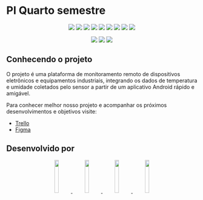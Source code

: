 # PI Quarto semestre

<p align="center">
  <img src="https://img.shields.io/badge/Markdown-000000?style=for-the-badge&logo=markdown&logoColor=white">
  <img src="https://img.shields.io/badge/Docker-2CA5E0?style=for-the-badge&logo=docker&logoColor=white">
  <img src="https://img.shields.io/badge/Github%20Actions-2088FF?style=for-the-badge&logo=github-actions&logoColor=white">
  <img src="https://img.shields.io/badge/TypeScript-3178C6?style=for-the-badge&logo=typescript&logoColor=white">
  <img src="https://img.shields.io/badge/C++-00599C?style=for-the-badge&logo=cplusplus&logoColor=white">
  <img src="https://img.shields.io/badge/PostgreSQL-4169E1?style=for-the-badge&logo=postgresql&logoColor=white">
  <img src="https://img.shields.io/badge/Kotlin-7F52FF?style=for-the-badge&logo=kotlin&logoColor=white">
  <img src="https://img.shields.io/badge/Arduino-00979D?style=for-the-badge&logo=arduino&logoColor=white">
  <img src="https://img.shields.io/badge/Android-3DDC84?style=for-the-badge&logo=android&logoColor=white">
</p>

<p align="center">
  <img src="https://img.shields.io/badge/VS%20Code-007ACC?style=for-the-badge&logo=visualStudioCode&logoColor=white">
  <img src="https://img.shields.io/badge/Figma-5551ff?style=for-the-badge&logo=figma&logoColor=white">
  <img src="https://img.shields.io/badge/Android%20Studio-3DDC84?style=for-the-badge&logo=androidStudio&logoColor=white">
</p>

## Conhecendo o projeto

O projeto é uma plataforma de monitoramento remoto de dispositivos eletrônicos e equipamentos industriais, integrando os dados de temperatura e umidade coletados pelo sensor a partir de um aplicativo Android rápido e amigável.

Para conhecer melhor nosso projeto e acompanhar os próximos desenvolvimentos e objetivos visite:
- [Trello](https://trello.com/invite/b/4TmzojXT/ATTIb11a6911235b9019e08e27dd01aab9773BEE38C0/projeto-interdisciplinar-4-semestre)
- [Figma](https://bit.ly/3Ts2gz8)

## Desenvolvido por

<p align="center">
  <a href="https://github.com/gustapinto">
    <img src="https://avatars.githubusercontent.com/gustapinto" width="15%">
  </a>
  <a href="https://github.com/CarolinyFranca">
    <img src="https://avatars.githubusercontent.com/CarolinyFranca" width="15%">
  </a>
  <a href="https://github.com/Karen-HerOAcEDucK">
    <img src="https://avatars.githubusercontent.com/Karen-HerOAcEDucK" width="15%">
  </a>
  <a href="https://github.com/0502j">
    <img src="https://avatars.githubusercontent.com/0502j" width="15%">
  </a>
</p>
